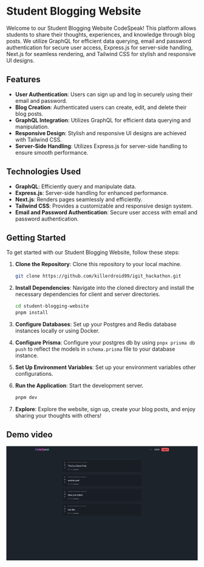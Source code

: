 # Student Blogging Website

Welcome to our Student Blogging Website CodeSpeak! This platform allows students to share their thoughts, experiences, and knowledge through blog posts. We utilize GraphQL for efficient data querying, email and password authentication for secure user access, Express.js for server-side handling, Next.js for seamless rendering, and Tailwind CSS for stylish and responsive UI designs.

## Features

- **User Authentication**: Users can sign up and log in securely using their email and password.
- **Blog Creation**: Authenticated users can create, edit, and delete their blog posts.
- **GraphQL Integration**: Utilizes GraphQL for efficient data querying and manipulation.
- **Responsive Design**: Stylish and responsive UI designs are achieved with Tailwind CSS.
- **Server-Side Handling**: Utilizes Express.js for server-side handling to ensure smooth performance.

## Technologies Used

- **GraphQL**: Efficiently query and manipulate data.
- **Express.js**: Server-side handling for enhanced performance.
- **Next.js**: Renders pages seamlessly and efficiently.
- **Tailwind CSS**: Provides a customizable and responsive design system.
- **Email and Password Authentication**: Secure user access with email and password authentication.

## Getting Started

To get started with our Student Blogging Website, follow these steps:

1. **Clone the Repository**: Clone this repository to your local machine.

   ```bash
   git clone https://github.com/killerdroid99/igit_hackathon.git
   ```

2. **Install Dependencies**: Navigate into the cloned directory and install the necessary dependencies for client and server directories.

   ```bash
   cd student-blogging-website
   pnpm install
   ```

3. **Configure Databases**: Set up your Postgres and Redis database instances locally or using Docker.

4. **Configure Prisma**: Configure your postgres db by using `pnpx prisma db push` to reflect the models in `schema.prisma` file to your database instance.

5. **Set Up Environment Variables**: Set up your environment variables other configurations.

6. **Run the Application**: Start the development server.

   ```bash
   pnpm dev
   ```

7. **Explore**: Explore the website, sign up, create your blog posts, and enjoy sharing your thoughts with others!

## **Demo video**

[<img src="./screenshot.png" width="600" height="300"
/>](https://youtu.be/GemzULxyAiQ?si=O617yN5zxq5C2-30)
